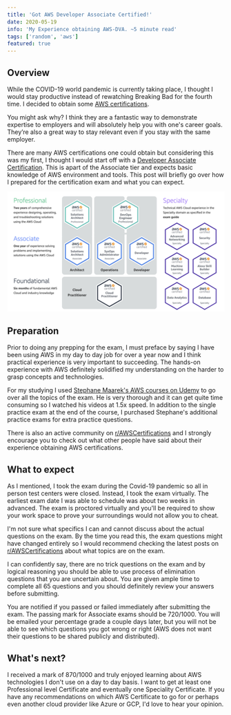 ```yaml
---
title: 'Got AWS Developer Associate Certified!'
date: 2020-05-19
info: 'My Experience obtaining AWS-DVA. ~5 minute read'
tags: ['random', 'aws']
featured: true
---
```


## Overview

While the COVID-19 world pandemic is currently taking place, I thought I would stay productive instead of rewatching Breaking Bad for the fourth time. I decided to obtain some [AWS  certifications](https://aws.amazon.com/certification/).

You might ask why? I think they are a fantastic way to  demonstrate expertise to employers and will absolutely help you with one's career goals. They’re also a great way to stay relevant even if you stay with the same employer.

There are many AWS certifications one could obtain but considering this was my first, I thought I would start off with a [Developer Associate Certification](https://aws.amazon.com/certification/certified-developer-associate/). This is apart of the Associate tier and expects basic knowledge of AWS  environment and tools. This post will briefly go over how I prepared for the certification exam and what you can expect.

![AWS Tier List](aws-tier-list.jpg)
## Preparation
Prior to doing any prepping for the exam, I must preface by saying I have been using AWS in my day to day job for over a year now and I think practical experience is very important to succeeding. The hands-on experience with AWS definitely solidified my understanding on the harder to grasp concepts and technologies.

For my studying I used [Stephane Maarek's AWS courses on Udemy](https://www.udemy.com/user/stephane-maarek/) to go over all the topics of the exam. He is very thorough and it can get quite time consuming so I watched his videos at 1.5x speed. In addition to the single practice exam at the end of the course, I purchased Stephane's additional practice exams for extra practice questions.

There is also an active community on [r/AWSCertifications](https://www.reddit.com/r/AWSCertifications) and I strongly encourage you to check out what other people have said about their experience obtaining AWS certifications.

## What to expect

As I mentioned, I took the exam during the Covid-19 pandemic so all in person test centers were closed. Instead, I took the exam virtually. The earliest exam date I was able to schedule was about two weeks in advanced. The exam is proctored virtually and you'll be required to show your work space to prove your surroundings would not allow you to cheat.

I'm not sure what specifics I can and cannot discuss about the actual questions on the exam. By the time you read this, the exam questions might have changed entirely so I would recommend checking the latest posts on [r/AWSCertifications](https://www.reddit.com/r/AWSCertifications) about what topics are on the exam.

I can confidently say, there are no trick questions on the exam and by logical reasoning you should be able to use process of elimination questions that you are uncertain about. You are given ample time to complete all 65 questions and you should definitely review your answers before submitting.

You are notified if you passed or failed immediately after submitting the exam. The passing mark for Associate exams should be 720/1000. You will be emailed your percentage grade a couple days later, but you will not be able to see which questions you got wrong or right (AWS does not want their questions to be shared publicly and distributed).


## What's next?
I received a mark of 870/1000 and truly enjoyed learning about AWS technologies I don't use on a day to day basis. I want to get at least one Professional level Certificate and eventually one Speciality Certificate. If you have any recommendations on which AWS Certificate to go for or perhaps even another cloud provider like Azure or GCP, I'd love to hear your opinion.
